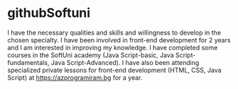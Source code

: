 # githubSoftuni
I have the necessary qualities and skills and willingness to develop in the chosen specialty. I have been involved in front-end development for 2 years and I am interested in improving my knowledge. I have completed some courses in the SoftUni academy (Java Script-basic, Java Script-fundamentals, Java Script-Advanced). I have also been attending specialized private lessons for front-end development (HTML, CSS, Java Script) at https://azprogramiram.bg for a year.
